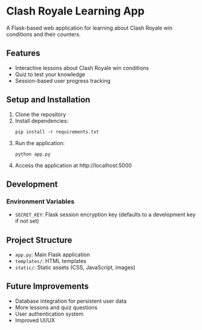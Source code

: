 # Clash Royale Learning App

A Flask-based web application for learning about Clash Royale win conditions and their counters.

## Features

- Interactive lessons about Clash Royale win conditions
- Quiz to test your knowledge
- Session-based user progress tracking

## Setup and Installation

1. Clone the repository
2. Install dependencies:
   ```
   pip install -r requirements.txt
   ```
3. Run the application:
   ```
   python app.py
   ```
4. Access the application at http://localhost:5000

## Development

### Environment Variables

- `SECRET_KEY`: Flask session encryption key (defaults to a development key if not set)

## Project Structure

- `app.py`: Main Flask application
- `templates/`: HTML templates
- `static/`: Static assets (CSS, JavaScript, images)

## Future Improvements

- Database integration for persistent user data
- More lessons and quiz questions
- User authentication system
- Improved UI/UX
